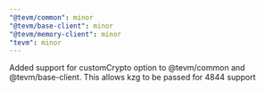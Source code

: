 ```yaml
---
"@tevm/common": minor
"@tevm/base-client": minor
"@tevm/memory-client": minor
"tevm": minor
---
```


Added support for customCrypto option to @tevm/common and @tevm/base-client. This allows kzg to be passed for 4844 support
